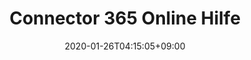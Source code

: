 ---
title: Connector 365 Online Hilfe
description: Connector 365 Online Hilfe
date: 2020-01-26T04:15:05+09:00
draft: false
# updatesBanner: "Banner - &nbsp; [Hugo ZDoc theme](https://github.com/zzossig/hugo-theme-zdoc) &nbsp; just arrived"
footer:
  sections:
    - title: General
      links:
        - title: Main Page
          link: https://belware.de/
        - title: Support
          link: support/
        - title: Impressum
          link: legalnotice/
  contents: 
    align: left
    applySinglePageCss: false

sections:
  - bgcolor: "#f7f8f9"
    type: card
    description:
    color: "#000000"
    header: 
      title: Our Solutions
      color: '#000000'
      fontSize: 32
      width: 220
    cards:
      - subtitle:
        subtitlePosition: center
        image: images/connector365banner.png
        color: "#000000"
        description: In the Connector 365 section you will find the documentation for our solutions from BC 15 OnPrem, as well as SaaS. 
        button: 
          name: To Connector 365
          link: apps
          size: large
          target: _blank
          color: 'white'
          bgcolor: '#184977'
      - subtitle:
        subtitlePosition: center
        image: images/connectorbanner.png
        color: "#000000"
        description: In the section Connector NAV / BC Add-ons you will find the documentation for our solutions up to BC 14 OnPrem in C/AL. 
        button: 
          name: To Connector NAV / BC
          link: under-construction
          size: large
          target: _blank
          color: 'white'
          bgcolor: '#184977'
---